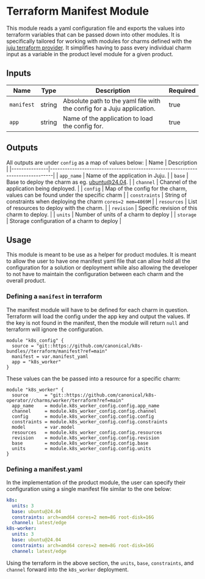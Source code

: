 # Terraform Manifest Module

This module reads a yaml configuration file and exports the values into terraform variables that
can be passed down into other modules. It is specifically tailored for working with
modules for charms defined with the
[juju terraform provider](https://registry.terraform.io/providers/juju/juju/latest/docs). It
simplifies having to pass every individual charm input as a variable in the product level
module for a given product.

## Inputs
| Name       | Type   | Description                                                            | Required |
|------------|--------|------------------------------------------------------------------------|----------|
| `manifest` | string | Absolute path to the yaml file with the config for a Juju application. | true     |
| `app`      | string | Name of the application to load the config for.                        | true     |

## Outputs
All outputs are under `config` as a map of values below:
| Name          | Description                                                                   |
|---------------|-------------------------------------------------------------------------------|
| `app_name`    | Name of the application in Juju.                                              |
| `base`        | Base to deploy the charm as eg. ubuntu@24.04.                                 |
| `channel`     | Channel of the application being deployed.                                    |
| `config`      | Map of the config for the charm, values can be found under the specific charm |
| `constraints` | String of constraints when deploying the charm `cores=2 mem=4069M`            |
| `resources`   | List of resources to deploy with the charm.                                   |
| `revision`    | Specific revision of this charm to deploy.                                    |
| `units`       | Number of units of a charm to deploy                                          |
| `storage`     | Storage configuration of a charm to deploy                                    |

## Usage

This module is meant to be use as a helper for product modules. It is meant to allow the
user to have one manifest yaml file that can allow hold all the configuration for a solution
or deployment while also allowing the developer to not have to maintain the configuration
between each charm and the overall product.

### Defining a `manifest` in terraform

The manifest module will have to be defined for each charm in question. Terraform will
load the config under the app key and output the values. If the key is not found in the
manifest, then the module will return `null` and terraform will ignore the configuration.

```
module "k8s_config" {
  source = "git::https://github.com/canonical/k8s-bundles//terraform/manifest?ref=main"
  manifest = var.manifest_yaml
  app = "k8s_worker"
}
```

These values can the be passed into a resource for a specific charm:

```
module "k8s_worker" {
  source      = "git::https://github.com/canonical/k8s-operator//charms/worker/terraform?ref=main"
  app_name    = module.k8s_worker_config.config.app_name
  channel     = module.k8s_worker_config.config.channel
  config      = module.k8s_worker_config.config.config
  constraints = module.k8s_worker_config.config.constraints
  model       = var.model
  resources   = module.k8s_worker_config.config.resources
  revision    = module.k8s_worker_config.config.revision
  base        = module.k8s_worker_config.config.base
  units       = module.k8s_worker_config.config.units
}
```

### Defining a manifest.yaml

In the implementation of the product module, the user can specify their configuration using
a single manifest file similar to the one below:

``` yaml
k8s:
  units: 3
  base: ubuntu@24.04
  constraints: arch=amd64 cores=2 mem=8G root-disk=16G
  channel: latest/edge
k8s-worker:
  units: 3
  base: ubuntu@24.04
  constraints: arch=amd64 cores=2 mem=8G root-disk=16G
  channel: latest/edge
```

Using the terraform in the above section, the `units`, `base`, `constraints`, and `channel`
forward into the `k8s_worker` deployment.
